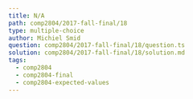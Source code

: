 ```yaml
---
title: N/A
path: comp2804/2017-fall-final/18
type: multiple-choice
author: Michiel Smid
question: comp2804/2017-fall-final/18/question.ts
solution: comp2804/2017-fall-final/18/solution.md
tags:
  - comp2804
  - comp2804-final
  - comp2804-expected-values
---
```

